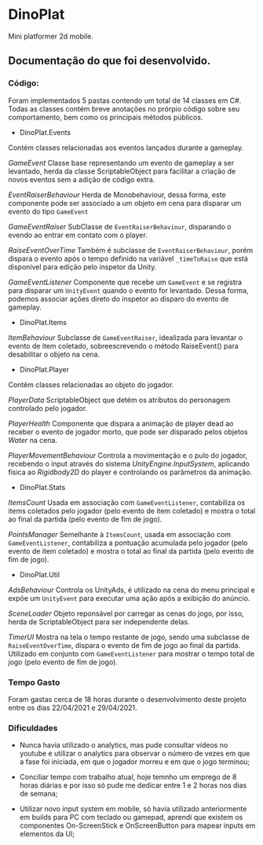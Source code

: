 # DinoPlat

Mini platformer 2d mobile.

## Documentação do que foi desenvolvido.


### Código:

Foram implementados 5 pastas contendo um total de 14 classes em C#.
Todas as classes contém breve anotações no prórpio código sobre seu comportamento, bem como os principais métodos públicos.

* DinoPlat.Events

Contém classes relacionadas aos eventos lançados durante a gameplay.

_GameEvent_
Classe base representando um evento de gameplay a ser levantado, herda da classe ScriptableObject para facilitar a criação de novos eventos sem a adição de código extra.

_EventRaiserBehaviour_
Herda de Monobehaviour, dessa forma, este componente pode ser associado a um objeto em cena para disparar um evento do tipo `GameEvent`

_GameEventRaiser_ 
SubClasse de `EventRaiserBehaviour`, disparando o evendo ao entrar em contato com o player.

_RaiseEventOverTime_
Também é subclasse de `EventRaiserBehaviour`, porém dispara o evento após o tempo definido na variável `_timeToRaise` que está disponível para edição pelo inspetor da Unity.

_GameEventListener_
Componente que recebe um `GameEvent` e se registra para disparar um `UnityEvent` quando o evento for levantado. Dessa forma, podemos associar ações direto do inspetor ao disparo do evento de gameplay.

* DinoPlat.Items

_ItemBehaviour_
Subclasse de `GameEventRaiser`, idealizada para levantar o evento de item coletado, sobreescrevendo o método RaiseEvent() para desabilitar o objeto na cena.

* DinoPlat.Player

Contém classes relacionadas ao objeto do jogador.

_PlayerData_
ScriptableObject que detém os atributos do personagem controlado pelo jogador.

_PlayerHealth_
Componente que dispara a animação de player dead ao receber o evento de jogador morto, que pode ser disparado pelos objetos _Water_ na cena.

_PlayerMovementBehaviour_
Controla a movimentação e o pulo do jogador, recebendo o input através do sistema _UnityEngine.InputSystem_, aplicando fisica ao _Rigidbody2D_ do player e controlando os parâmetros da animação.

* DinoPlat.Stats

_ItemsCount_
Usada em associação com `GameEventListener`, contabiliza os items coletados pelo jogador (pelo evento de item coletado) e mostra o total ao final da partida (pelo evento de fim de jogo).

_PointsManager_
Semelhante à `ItemsCount`, usada em associação com `GameEventListener`, contabiliza a pontuação acumulada pelo jogador (pelo evento de item coletado) e mostra o total ao final da partida (pelo evento de fim de jogo).

* DinoPlat.Util

_AdsBehaviour_
Controla os UnityAds, é utilizado na cena do menu principal e expõe um `UnityEvent` para executar uma ação após a exibição do anúncio.

_SceneLoader_
Objeto reponsável por carregar as cenas do jogo, por isso, herda de ScriptableObject para ser independente delas.

_TimerUI_
Mostra na tela o tempo restante de jogo, sendo uma subclasse de `RaiseEventOverTime`, dispara o evento de fim de jogo ao final da partida. Utilizado em conjunto com `GameEventListener` para mostrar o tempo total de jogo (pelo evento de fim de jogo). 

### Tempo Gasto

Foram gastas cerca de 18 horas durante o desenvolvimento deste projeto entre os dias 22/04/2021 e 29/04/2021.

### Dificuldades

* Nunca havia utilizado o analytics, mas pude consultar vídeos no youtube e utilizar o analytics para observar o número de vezes em que a fase foi iniciada, em que o jogador morreu e em que o jogo terminou;

* Conciliar tempo com trabalho atual, hoje temnho um emprego de 8 horas diárias e por isso só pude me dedicar entre 1 e 2 horas nos dias de semana;

* Utilizar novo input system em mobile, só havia utilizado anteriormente em builds para PC com teclado ou gamepad, aprendi que existem os componentes On-ScreenStick e OnScreenButton para mapear inputs em elementos da UI;

